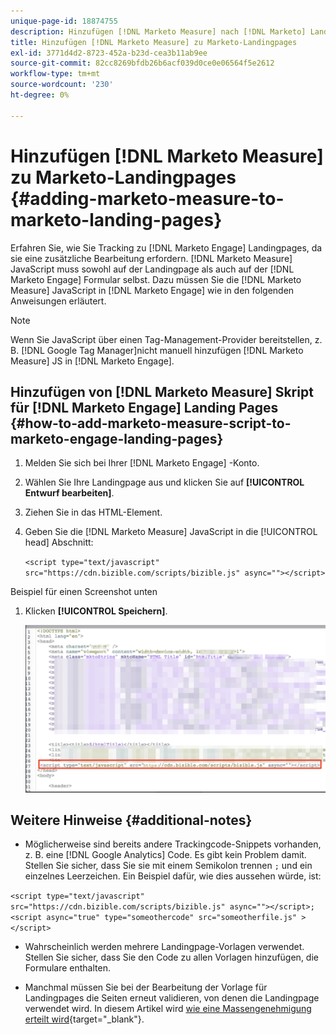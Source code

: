 ```yaml
---
unique-page-id: 18874755
description: Hinzufügen [!DNL Marketo Measure] nach [!DNL Marketo] Landing Pages - [!DNL Marketo Measure] - Produktdokumentation
title: Hinzufügen [!DNL Marketo Measure] zu Marketo-Landingpages
exl-id: 3771d4d2-8723-452a-b23d-cea3b11ab9ee
source-git-commit: 82cc8269bfdb26b6acf039d0ce0e06564f5e2612
workflow-type: tm+mt
source-wordcount: '230'
ht-degree: 0%

---
```


# Hinzufügen [!DNL Marketo Measure] zu Marketo-Landingpages {#adding-marketo-measure-to-marketo-landing-pages}

Erfahren Sie, wie Sie Tracking zu [!DNL Marketo Engage] Landingpages, da sie eine zusätzliche Bearbeitung erfordern. [!DNL Marketo Measure] JavaScript muss sowohl auf der Landingpage als auch auf der [!DNL Marketo Engage] Formular selbst. Dazu müssen Sie die [!DNL Marketo Measure] JavaScript in [!DNL Marketo Engage] wie in den folgenden Anweisungen erläutert.

>[!NOTE]
>
>Wenn Sie JavaScript über einen Tag-Management-Provider bereitstellen, z. B. [!DNL Google Tag Manager]nicht manuell hinzufügen [!DNL Marketo Measure] JS in [!DNL Marketo Engage].

## Hinzufügen von [!DNL Marketo Measure] Skript für [!DNL Marketo Engage] Landing Pages {#how-to-add-marketo-measure-script-to-marketo-engage-landing-pages}

1. Melden Sie sich bei Ihrer [!DNL Marketo Engage] -Konto.
1. Wählen Sie Ihre Landingpage aus und klicken Sie auf **[!UICONTROL Entwurf bearbeiten]**.
1. Ziehen Sie in das HTML-Element.
1. Geben Sie die [!DNL Marketo Measure] JavaScript in die [!UICONTROL head] Abschnitt:

   `<script type="text/javascript" src="https://cdn.bizible.com/scripts/bizible.js" async=""></script>`

Beispiel für einen Screenshot unten

1. Klicken **[!UICONTROL Speichern]**.

   ![](assets/adding-bizible-to-marketo-landing-pages-1.png)

## Weitere Hinweise {#additional-notes}

* Möglicherweise sind bereits andere Trackingcode-Snippets vorhanden, z. B. eine [!DNL Google Analytics] Code. Es gibt kein Problem damit. Stellen Sie sicher, dass Sie sie mit einem Semikolon trennen `;` und ein einzelnes Leerzeichen. Ein Beispiel dafür, wie dies aussehen würde, ist:

`<script type="text/javascript" src="https://cdn.bizible.com/scripts/bizible.js" async=""></script>; <script async="true" type="someothercode" src="someotherfile.js" ></script>`

* Wahrscheinlich werden mehrere Landingpage-Vorlagen verwendet. Stellen Sie sicher, dass Sie den Code zu allen Vorlagen hinzufügen, die Formulare enthalten.

* Manchmal müssen Sie bei der Bearbeitung der Vorlage für Landingpages die Seiten erneut validieren, von denen die Landingpage verwendet wird. In diesem Artikel wird [wie eine Massengenehmigung erteilt wird](https://experienceleague.adobe.com/docs/marketo/using/product-docs/demand-generation/landing-pages/landing-page-actions/approve-multiple-landing-pages-at-once.html){target=&quot;_blank&quot;}.
